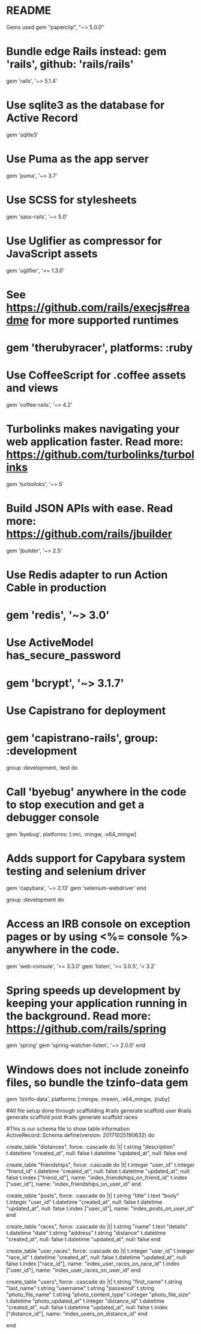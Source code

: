 # README


Gems used
gem "paperclip", "~> 5.0.0"
# Bundle edge Rails instead: gem 'rails', github: 'rails/rails'
gem 'rails', '~> 5.1.4'
# Use sqlite3 as the database for Active Record
gem 'sqlite3'
# Use Puma as the app server
gem 'puma', '~> 3.7'
# Use SCSS for stylesheets
gem 'sass-rails', '~> 5.0'
# Use Uglifier as compressor for JavaScript assets
gem 'uglifier', '>= 1.3.0'
# See https://github.com/rails/execjs#readme for more supported runtimes
# gem 'therubyracer', platforms: :ruby

# Use CoffeeScript for .coffee assets and views
gem 'coffee-rails', '~> 4.2'
# Turbolinks makes navigating your web application faster. Read more: https://github.com/turbolinks/turbolinks
gem 'turbolinks', '~> 5'
# Build JSON APIs with ease. Read more: https://github.com/rails/jbuilder
gem 'jbuilder', '~> 2.5'
# Use Redis adapter to run Action Cable in production
# gem 'redis', '~> 3.0'
# Use ActiveModel has_secure_password
# gem 'bcrypt', '~> 3.1.7'

# Use Capistrano for deployment
# gem 'capistrano-rails', group: :development

group :development, :test do
  # Call 'byebug' anywhere in the code to stop execution and get a debugger console
  gem 'byebug', platforms: [:mri, :mingw, :x64_mingw]
  # Adds support for Capybara system testing and selenium driver
  gem 'capybara', '~> 2.13'
  gem 'selenium-webdriver'
end

group :development do
  # Access an IRB console on exception pages or by using <%= console %> anywhere in the code.
  gem 'web-console', '>= 3.3.0'
  gem 'listen', '>= 3.0.5', '< 3.2'
  # Spring speeds up development by keeping your application running in the background. Read more: https://github.com/rails/spring
  gem 'spring'
  gem 'spring-watcher-listen', '~> 2.0.0'
end

# Windows does not include zoneinfo files, so bundle the tzinfo-data gem
gem 'tzinfo-data', platforms: [:mingw, :mswin, :x64_mingw, :jruby]


#All file setup done through scaffolding
#rails generate scaffold user
#rails generate scaffold post
#rails generate scaffold races

#This is our schema file to show table information
ActiveRecord::Schema.define(version: 20171025190632) do

  create_table "distances", force: :cascade do |t|
    t.string "description"
    t.datetime "created_at", null: false
    t.datetime "updated_at", null: false
  end

  create_table "friendships", force: :cascade do |t|
    t.integer "user_id"
    t.integer "friend_id"
    t.datetime "created_at", null: false
    t.datetime "updated_at", null: false
    t.index ["friend_id"], name: "index_friendships_on_friend_id"
    t.index ["user_id"], name: "index_friendships_on_user_id"
  end

  create_table "posts", force: :cascade do |t|
    t.string "title"
    t.text "body"
    t.integer "user_id"
    t.datetime "created_at", null: false
    t.datetime "updated_at", null: false
    t.index ["user_id"], name: "index_posts_on_user_id"
  end

  create_table "races", force: :cascade do |t|
    t.string "name"
    t.text "details"
    t.datetime "date"
    t.string "address"
    t.string "distance"
    t.datetime "created_at", null: false
    t.datetime "updated_at", null: false
  end

  create_table "user_races", force: :cascade do |t|
    t.integer "user_id"
    t.integer "race_id"
    t.datetime "created_at", null: false
    t.datetime "updated_at", null: false
    t.index ["race_id"], name: "index_user_races_on_race_id"
    t.index ["user_id"], name: "index_user_races_on_user_id"
  end

  create_table "users", force: :cascade do |t|
    t.string "first_name"
    t.string "last_name"
    t.string "username"
    t.string "password"
    t.string "photo_file_name"
    t.string "photo_content_type"
    t.integer "photo_file_size"
    t.datetime "photo_updated_at"
    t.integer "distance_id"
    t.datetime "created_at", null: false
    t.datetime "updated_at", null: false
    t.index ["distance_id"], name: "index_users_on_distance_id"
  end

end




